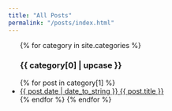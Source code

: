 ```yaml
---
title: "All Posts"
permalink: "/posts/index.html"
---
```


<ul class="list pa0">
  {% for category in site.categories %}
  <h3>{{ category[0] | upcase }}</h3>
  {% for post in category[1] %}
  <li class="mv2">
    <a href="{{ site.url }}{{ post.url }}" class="db pv1 link blue hover-mid-gray">
      <time class="fr silver ttu">{{ post.date | date_to_string }} </time>
      {{ post.title }}
    </a>
  </li>
  {% endfor %}
  {% endfor %}
</ul>
